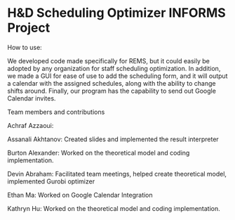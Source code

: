 # H&D Scheduling Optimizer INFORMS Project

How to use:

We developed code made specifically for REMS, but it could easily be adopted by any organization for staff scheduling optimization. In addition, we made a GUI for ease of use to add the
scheduling form, and it will output a calendar with the assigned schedules, along with the ability to change shifts around. Finally, our program has the capability to send out Google Calendar invites.

 
Team members and contributions

Achraf Azzaoui:

Assanali Akhtanov: Created slides and implemented the result interpreter

Burton Alexander: Worked on the theoretical model and coding implementation.  

Devin Abraham: Facilitated team meetings, helped create theoretical model, implemented Gurobi optimizer

Ethan Ma: Worked on Google Calendar Integration

Kathryn Hu: Worked on the theoretical model and coding implementation.
